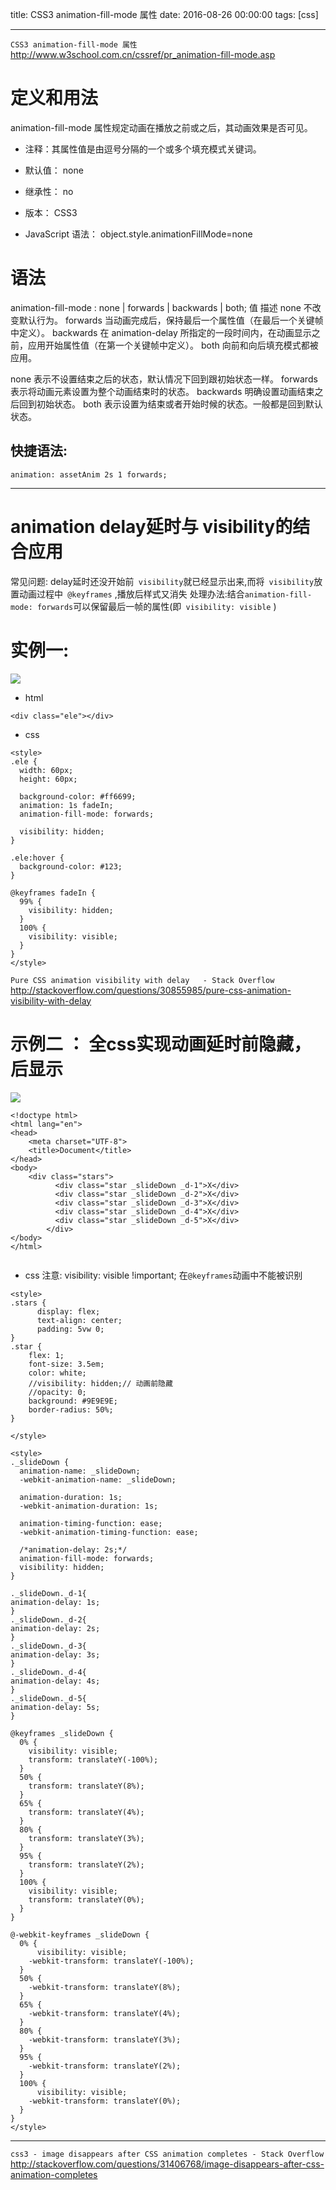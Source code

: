 title: CSS3 animation-fill-mode 属性
date: 2016-08-26 00:00:00
tags: [css]


---
`CSS3 animation-fill-mode 属性`
http://www.w3school.com.cn/cssref/pr_animation-fill-mode.asp
 
# 定义和用法
animation-fill-mode 属性规定动画在播放之前或之后，其动画效果是否可见。
- 注释：其属性值是由逗号分隔的一个或多个填充模式关键词。

-   默认值：    none
-   继承性：    no
-   版本：    CSS3
-   JavaScript 语法：    object.style.animationFillMode=none


# 语法
animation-fill-mode : none | forwards | backwards | both;
值    描述
none    不改变默认行为。
forwards    当动画完成后，保持最后一个属性值（在最后一个关键帧中定义）。
backwards    在 animation-delay 所指定的一段时间内，在动画显示之前，应用开始属性值（在第一个关键帧中定义）。
both    向前和向后填充模式都被应用。


none 表示不设置结束之后的状态，默认情况下回到跟初始状态一样。
forwards 表示将动画元素设置为整个动画结束时的状态。
backwards 明确设置动画结束之后回到初始状态。
both 表示设置为结束或者开始时候的状态。一般都是回到默认状态。


## 快捷语法: 
```
animation: assetAnim 2s 1 forwards;

```


---
#  animation   delay延时与 visibility的结合应用
常见问题: delay延时还没开始前` visibility`就已经显示出来,而将` visibility`放置动画过程中` @keyframes` ,播放后样式又消失
处理办法:结合` animation-fill-mode: forwards `可以保留最后一帧的属性(即` visibility: visible` )


# 实例一:
![](http://7xnbs3.com1.z0.glb.clouddn.com/16-9-24/69071103.jpg)

<!--
-->
- html
```
<div class="ele"></div>

```
- css
```
<style>
.ele {
  width: 60px;
  height: 60px;
 
  background-color: #ff6699;
  animation: 1s fadeIn;
  animation-fill-mode: forwards;
 
  visibility: hidden;
}
 
.ele:hover {
  background-color: #123;
}
 
@keyframes fadeIn {
  99% {
    visibility: hidden;
  }
  100% {
    visibility: visible;
  }
}
</style>
```
`Pure CSS animation visibility with delay   - Stack Overflow `
http://stackoverflow.com/questions/30855985/pure-css-animation-visibility-with-delay


# 示例二 ： 全css实现动画延时前隐藏，后显示
![]( http://7xnbs3.com1.z0.glb.clouddn.com/16-9-24/2471608.jpg)
<!--
-->
 
```
<!doctype html>
<html lang="en">
<head>
    <meta charset="UTF-8">
    <title>Document</title>
</head>
<body>
    <div class="stars">
          <div class="star _slideDown _d-1">X</div>
          <div class="star _slideDown _d-2">X</div>
          <div class="star _slideDown _d-3">X</div>
          <div class="star _slideDown _d-4">X</div>
          <div class="star _slideDown _d-5">X</div>
        </div>
</body>
</html>


```


- css
注意: visibility: visible !important; 在`@keyframes`动画中不能被识别
```
<style>
.stars {
      display: flex;
      text-align: center;
      padding: 5vw 0;
}
.star {
    flex: 1;
    font-size: 3.5em;
    color: white;
    //visibility: hidden;// 动画前隐藏
    //opacity: 0;
    background: #9E9E9E;
    border-radius: 50%;
}
 
</style>
 
<style>
._slideDown {
  animation-name: _slideDown;
  -webkit-animation-name: _slideDown;
 
  animation-duration: 1s;
  -webkit-animation-duration: 1s;
 
  animation-timing-function: ease;
  -webkit-animation-timing-function: ease;
 
  /*animation-delay: 2s;*/
  animation-fill-mode: forwards;
  visibility: hidden;
}
 
._slideDown._d-1{
animation-delay: 1s;
}
._slideDown._d-2{
animation-delay: 2s;
}
._slideDown._d-3{
animation-delay: 3s;
}
._slideDown._d-4{
animation-delay: 4s;
}
._slideDown._d-5{
animation-delay: 5s;
}
 
@keyframes _slideDown {
  0% {
    visibility: visible;
    transform: translateY(-100%);
  }
  50% {
    transform: translateY(8%);
  }
  65% {
    transform: translateY(4%);
  }
  80% {
    transform: translateY(3%);
  }
  95% {
    transform: translateY(2%);
  }
  100% {
    visibility: visible;
    transform: translateY(0%);
  }
}
 
@-webkit-keyframes _slideDown {
  0% {
      visibility: visible;
    -webkit-transform: translateY(-100%);
  }
  50% {
    -webkit-transform: translateY(8%);
  }
  65% {
    -webkit-transform: translateY(4%);
  }
  80% {
    -webkit-transform: translateY(3%);
  }
  95% {
    -webkit-transform: translateY(2%);
  }
  100% {
      visibility: visible;
    -webkit-transform: translateY(0%);
  }
}
</style>
```


---


`css3 - image disappears after CSS animation completes - Stack Overflow`
http://stackoverflow.com/questions/31406768/image-disappears-after-css-animation-completes

 